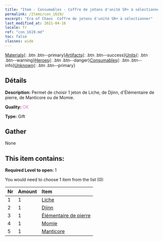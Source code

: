 ```yaml
---
title: "Item - Consumables - Coffre de jetons d'unité SR+ à sélectionner"
permalink: /Items/con_1619/
excerpt: "Era of Chaos  Coffre de jetons d'unité SR+ à sélectionner"
last_modified_at: 2021-04-16
locale: fr
ref: "con_1619.md"
toc: false
classes: wide
---
```

 [Materials](/fr/Items/){: .btn .btn--primary}[Artifacts](/fr/Items/Artifacts/){: .btn .btn--success}[Units](/fr/Items/Units/){: .btn .btn--warning}[Heroes](/fr/Items/Heroes/){: .btn .btn--danger}[Consumables](/fr/Items/Consumables/){: .btn .btn--info}[Unknown](/fr/Items/Unknown/){: .btn .btn--primary}

## Détails
 **Description:** Permet de choisir 1 jeton de Liche, de Djinn, d'Élémentaire de pierre, de Manticore ou de Momie.

 **Quality:** <span style="color: #DA70D6">OK</span>

 **Type:** Gift

## Gather

  None

## This item contains:

 **Required Level to open:** 1

 You would need to choose 1 item from the list (0):

  | Nr | Amount |     Item    |
  |:---|:-------|:------------|
  | 1 | 1 | [Liche](/fr/Items/unt_212/) |  | 
  | 2 | 1 | [Djinn](/fr/Items/unt_239/) |  | 
  | 3 | 1 | [Élémentaire de pierre](/fr/Items/unt_266/) |  | 
  | 4 | 1 | [Momie](/fr/Items/unt_215/) |  | 
  | 5 | 1 | [Manticore](/fr/Items/unt_249/) |  | 
